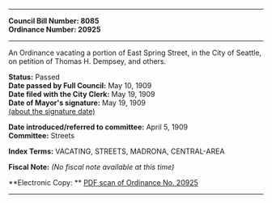 * * * * *  
  
**Council Bill Number: [](#h0)[](#h2)8085**   
**Ordinance Number: 20925**  
  
* * * * *  
  
An Ordinance vacating a portion of East Spring Street, in the City of Seattle, on petition of Thomas H. Dempsey, and others.  
  
**Status:** Passed   
**Date passed by Full Council:** May 10, 1909   
**Date filed with the City Clerk:** May 19, 1909   
**Date of Mayor's signature:** May 19, 1909   
[(about the signature date)](/~public/approvaldate.htm)   
  
  
**Date introduced/referred to committee:** April 5, 1909   
**Committee:** Streets   
  
**Index Terms:** VACATING, STREETS, MADRONA, CENTRAL-AREA  
  
**Fiscal Note:** *(No fiscal note available at this time)*  
  
**Electronic Copy: ** [PDF scan of Ordinance No. 20925](/~archives/Ordinances/Ord_20925.pdf)  
  
* * * * *  
